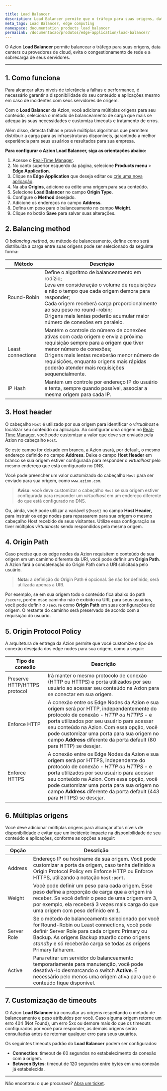 ```yaml
---

title: Load Balancer
description: Load Balancer permite que o tráfego para suas origens, data centers ou provedores de cloud seja balanceado, evitando o congestionamento de rede e a sobrecarga de seus servidores.
meta_tags: Load Balancer, edge computing
namespace: documentation_products_load_balancer
permalink: /documentacao/produtos/edge-application/load-balancer/
---
```


O Azion **Load Balancer** permite balancear o tráfego para suas origens, data centers ou provedores de cloud, evita o congestionamento de rede e a sobrecarga de seus servidores.

---

## 1. Como funciona

Para alcançar altos níveis de tolerância a falhas e performance, é necessário garantir a disponibilidade do seu conteúdo e aplicações mesmo em caso de incidentes com seus servidores de origem.

Com o **Load Balancer** da Azion, você adiciona múltiplas origens para seu conteúdo, seleciona o método de balanceamento de carga que mais se adequa às suas necessidades e customiza timeouts e tratamento de erros.

Além disso, detecta falhas e provê múltiplos algoritmos que permitem distribuir a carga para as infraestruturas disponíveis, garantindo a melhor experiência para seus usuários e resultados para sua empresa.

**Para configurar o Azion Load Balancer, siga as orientações abaixo:**

1. Acesse o [Real-Time Manager](https://manager.azion.com/).
2. No canto superior esquerdo da página, selecione **Products menu** > **Edge Application**.
3. Clique na **Edge Application** que deseja editar ou [crie uma nova aplicação](/pt-br/documentacao/produtos/ponto-de-partida/).
4. Na aba **Origins**, adicione ou edite uma origem para seu conteúdo.
5. Selecione **Load Balancer** no campo **Origin Type**.
6. Configure o **Method** desejado.
7. Adicione os endereços no campo **Address**.
8. Defina um peso para o balanceamento no campo **Weight**.
9. Clique no botão **Save** para salvar suas alterações.

## 2. Balancing method

O *balancing method*, ou método de balanceamento, define como será distribuída a carga entre suas origens pode ser selecionado da seguinte forma:

| Método            | Descrição                                                    |
| ----------------- | ------------------------------------------------------------ |
| Round-Robin | Define o algoritmo de balanceamento em rodízio; <br>Leva em consideração o volume de requisições e não o tempo que cada origem demora para responder; <br>Cada origem receberá carga proporcionalmente ao seu peso no round-robin; <br>Origens mais lentas poderão acumular maior número de conexões em paralelo. |
| Least connections | Mantém o controle do número de conexões ativas com cada origem e envia a próxima requisição sempre para a origem que tiver menor número de conexões; <br>Origens mais lentas receberão menor número de requisições, enquanto origens mais rápidas poderão atender mais requisições sequencialmente. |
| IP Hash           | Mantém um controle por endereço IP do usuário e tenta, sempre quando possível, associar a mesma origem para cada IP. |

## 3. Host header

O cabeçalho `Host`  é utilizado por sua origem para identificar o *virtualhost* e localizar seu conteúdo ou aplicação. Ao configurar uma origem no [Real-Time Manager](https://manager.azion.com/), você pode customizar a valor que deve ser enviado pela Azion no cabeçalho `Host`.

Se este campo for deixado em branco, a Azion usará, por default, o mesmo endereço definido no campo **Address**. Deixe o campo **Host Header** em branco se sua origem estiver configurada para responder o *virtualhost* pelo mesmo endereço que está configurado no DNS.

Você pode preencher um valor customizado do cabeçalho `Host` para ser enviado para sua origem, como `www.azion.com`.

> **Aviso**: você deve customizar o cabeçalho `Host` se sua origem estiver configurada para responder um *virtualhost* em um endereço diferente do que está configurado no DNS.

Ou, ainda, você pode utilizar a variável `${host}` no campo **Host Header**, para instruir os edge nodes para repassarem para sua origem o mesmo cabeçalho Host recebido de seus visitantes. Utilize essa configuração se tiver múltiplos *virtualhosts* sendo respondidos pela mesma origem.

## 4. Origin Path

Caso precise que os edge nodes da Azion requisitem o conteúdo de sua origem em um caminho diferente da URI, você pode definir um **Origin Path**. A Azion fará a concatenação do Origin Path com a URI solicitada pelo usuário.

> **Nota**: a definição do Origin Path é opcional. Se não for definido, será utilizada apenas a URI.

Por exemplo, se em sua origem todo o conteúdo fica abaixo do path `/secure`, porém esse caminho não é exibido na URL para seus usuários, você pode definir o `/secure` como **Origin Path** em suas configurações de origem. O restante do caminho será preservado de acordo com a requisição do usuário.

## 5. Origin Protocol Policy

A arquitetura de entrega da Azion permite que você customize o tipo de conexão desejada dos edge nodes para sua origem, como a seguir:

| Tipo de conexão              | Descrição                                                    |
| ---------------------------- | ------------------------------------------------------------ |
| Preserve HTTP/HTTPS protocol | Irá manter o mesmo protocolo de conexão (HTTP ou HTTPS) e porta utilizados por seu usuário ao acessar seu conteúdo na Azion para se conectar em sua origem. |
| Enforce HTTP                 | A conexão entre os Edge Nodes da Azion e sua origem será por HTTP, independentemente do protocolo de conexão - *HTTP ou HTTPS* - e porta utilizados por seu usuário para acessar seu conteúdo na Azion. Com essa opção, você pode customizar uma porta para sua origem no campo **Address** diferente da porta default (80 para HTTP) se desejar. |
| Enforce HTTPS                | A conexão entre os Edge Nodes da Azion e sua origem será por HTTPS, independente do protocolo de conexão - *HTTP ou HTTPS* - e porta utilizados por seu usuário para acessar seu conteúdo na Azion. Com essa opção, você pode customizar uma porta para sua origem no campo **Address** diferente da porta default (443 para HTTPS) se desejar. |

## 6. Múltiplas origens

Você deve adicionar múltiplas origens para alcançar altos níveis de disponibilidade e evitar que um incidente impacte na disponibilidade de seu conteúdo e aplicações, conforme as opções a seguir:

| Opção       | Descrição                                                    |
| ----------- | ------------------------------------------------------------ |
| Address     | Endereço IP ou hostname de sua origem. Você pode customizar a porta da origem, caso tenha definido a Origin Protocol Policy em Enforce HTTP ou Enforce HTTPS, utilizando a notação `host:port`. |
| Weight      | Você pode definir um peso para cada origem. Esse peso define a proporção de carga que a origem irá receber. Se você definir o peso de uma origem em 3, por exemplo, ela receberá 3 vezes mais carga do que uma origem com peso definido em 1. |
| Server Role | Se o método de balanceamento selecionado por você for Round-Robin ou Least connections, você pode definir Server Role para cada origem: Primary ou Backup. As origens Backup atuarão como origens *standby* e só receberão carga se todas as origens Primary falharem. |
| Active      | Para retirar um servidor do balanceamento temporariamente para manutenção, você pode desativá-lo desmarcando o switch **Active**. É necessário pelo menos uma origem ativa para que o conteúdo fique disponível. |

## 7. Customização de timeouts

O Azion **Load Balancer** irá consultar as origens respeitando o método de balanceamento e peso atribuídos por você. Caso alguma origem retorne um erro 404 (Not Found), um erro 5xx ou demore mais do que os timeouts configurados por você para responder, as demais origens serão consultadas antes de retornar qualquer erro para seus usuários.

Os seguintes timeouts padrão do **Load Balancer** podem ser configurados:

- **Connection**: timeout de 60 segundos no estabelecimento da conexão com a origem.
- **Between Bytes**: timeout de 120 segundos entre bytes em uma conexão já estabelecida.

---

Não encontrou o que procurava? [Abra um ticket](https://tickets.azion.com/).

